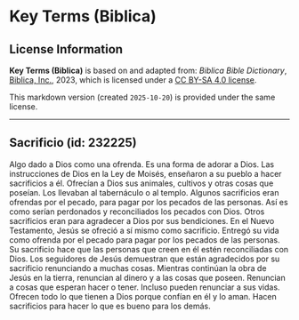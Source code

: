 # Key Terms (Biblica)

## License Information

**Key Terms (Biblica)** is based on and adapted from: _Biblica Bible Dictionary_, [Biblica, Inc.](https://www.biblica.com/), 2023, which is licensed under a [CC BY-SA 4.0 license](https://creativecommons.org/licenses/by-sa/4.0/legalcode.en).

This markdown version (created `2025-10-20`) is provided under the same license.



--------------------------------

## Sacrificio (id: 232225)

Algo dado a Dios como una ofrenda. Es una forma de adorar a Dios. Las instrucciones de Dios en la Ley de Moisés, enseñaron a su pueblo a hacer sacrificios a él. Ofrecían a Dios sus animales, cultivos y otras cosas que poseían. Los llevaban al tabernáculo o al templo. Algunos sacrificios eran ofrendas por el pecado, para pagar por los pecados de las personas. Así es como serían perdonados y reconciliados los pecados con Dios. Otros sacrificios eran para agradecer a Dios por sus bendiciones. En el Nuevo Testamento, Jesús se ofreció a sí mismo como sacrificio. Entregó su vida como ofrenda por el pecado para pagar por los pecados de las personas. Su sacrificio hace que las personas que creen en él estén reconciliadas con Dios. Los seguidores de Jesús demuestran que están agradecidos por su sacrificio renunciando a muchas cosas. Mientras continúan la obra de Jesús en la tierra, renuncian al dinero y a las cosas que poseen. Renuncian a cosas que esperan hacer o tener. Incluso pueden renunciar a sus vidas. Ofrecen todo lo que tienen a Dios porque confían en él y lo aman. Hacen sacrificios para hacer lo que es bueno para los demás.


